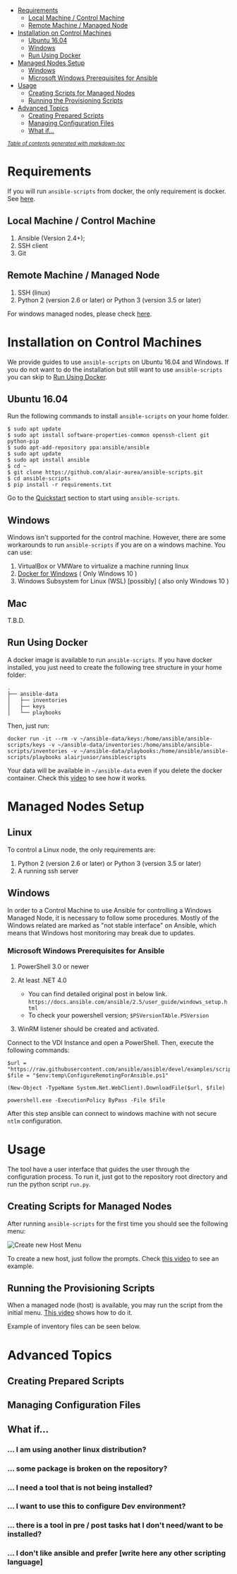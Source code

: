 - [Requirements](#requirements)
  * [Local Machine / Control Machine](#local-machine---control-machine)
  * [Remote Machine / Managed Node](#remote-machine---managed-node)
- [Installation on Control Machines](#installation-on-control-machines)
  * [Ubuntu 16.04](#ubuntu-1604)
  * [Windows](#windows)
  * [Run Using Docker](#run-using-docker)
- [Managed Nodes Setup](#managed-nodes-setup)
  * [Windows](#windows-1)
  * [Microsoft Windows Prerequisites for Ansible](#microsoft-windows-prerequisites-for-ansible)
- [Usage](#usage)
  * [Creating Scripts for Managed Nodes](#creating-scripts-for-managed-nodes)
  * [Running the Provisioning Scripts](#running-the-provisioning-scripts)
- [Advanced Topics](#advanced-topics)
  * [Creating Prepared Scripts](#creating-prepared-scripts)
  * [Managing Configuration Files](#managing-configuration-files)
  * [What if...](#what-if)

<small><i><a href='http://ecotrust-canada.github.io/markdown-toc/'>Table of contents generated with markdown-toc</a></i></small>



# Requirements

If you will run `ansible-scripts` from docker, the only requirement is docker. See [here](#run-using-docker).

## Local Machine / Control Machine

1. Ansible (Version 2.4+);
1. SSH client
1. Git

## Remote Machine / Managed Node

1. SSH (linux)
1. Python 2 (version 2.6 or later) or Python 3 (version 3.5 or later)

For windows managed nodes, please check [here](#windows-setup).


# Installation on Control Machines

We provide guides to use `ansible-scripts` on Ubuntu 16.04 and Windows. If you do not want to do the installation but still want to use `ansible-scripts` you can skip to [Run Using Docker](#run-using-docker).

## Ubuntu 16.04

Run the following commands to install `ansible-scripts` on your home folder.

```
$ sudo apt update
$ sudo apt install software-properties-common openssh-client git python-pip
$ sudo apt-add-repository ppa:ansible/ansible
$ sudo apt update
$ sudo apt install ansible
$ cd ~
$ git clone https://github.com/alair-aurea/ansible-scripts.git
$ cd ansible-scripts
$ pip install -r requirements.txt
```
Go to the [Quickstart](#quickstart) section to start using `ansible-scripts`.

## Windows

Windows isn't supported for the control machine. However, there are some workarounds to run `ansible-scripts` if you are on a windows machine. You can use:

<!-- 1. [Cygwin](https://cygwin.com)( Recommended ) -->
1. VirtualBox or VMWare to virtualize a machine running linux
1. [Docker for Windows](https://docs.docker.com/docker-for-windows/install/) ( Only Windows 10 )
1. Windows Subsystem for Linux (WSL) \[possibly\] ( also only Windows 10 )

<!--
### Installation using Cygwin

To install Cygwin and `ansible-scripts`, follow these steps:

1. Download Cygwin from [http://cygwin.com/setup-x86_64.exe](http://cygwin.com/setup-x86_64.exe); 
1. To install Cygwin and all Ansible dependences, run the following command:
   ```
   setup-x86_64.exe -q --packages=binutils,curl,cygwin32-gcc-g++,gcc-g++,git,gmp,libffi-devel,libgmp-devel,make,nano,openssh,openssl-devel,python-crypto,python-paramiko,python2,python2-devel,python2-openssl,python2-pip,python2-setuptools
    ```
1. Open Cygwin prompt and check which `pip` commando you should use:
    * Run `which pip` and `which pip2`. Do not use the command that gives you something like `cygdrive/c/...`.
1. From Cygwin bash run `pip install -vvv ansible` or `pip2 install -vvv ansible`, depending on the results of the previous command.
    * This command may take a long time. So, be patient.
1. Run:
    ```
    $ git clone https://github.com/alair-aurea/ansible-scripts.git
    $ cd ansible-scripts
    $ pip2 install -r requirements.txt
    ```
-->
## Mac

T.B.D.

## Run Using Docker

A docker image is available to run `ansible-scripts`. If you have docker installed, you just need to create the following tree structure in your home folder:

```
.
├── ansible-data
│   ├── inventories
│   ├── keys
│   └── playbooks
```
Then, just run:

```
docker run -it --rm -v ~/ansible-data/keys:/home/ansible/ansible-scripts/keys -v ~/ansible-data/inventories:/home/ansible/ansible-scripts/inventories -v ~/ansible-data/playbooks:/home/ansible/ansible-scripts/playbooks alairjunior/ansiblescripts
```
Your data will be available in `~/ansible-data` even if you delete the docker container. Check this [video](https://drive.google.com/open?id=1ELdMpqVwhbl_osVwRoyJMmzLhrxvkzrh) to see how it works.

# Managed Nodes Setup

## Linux

To control a Linux node, the only requirements are:

1. Python 2 (version 2.6 or later) or Python 3 (version 3.5 or later)
1. A running ssh server

## Windows

In order to a Control Machine to use Ansible for controlling a Windows Managed Node, it is necessary to follow some procedures. Mostly of the Windows related are marked as "not stable interface" on Ansible, which means that Windows host monitoring may break due to updates. 

### Microsoft Windows Prerequisites for Ansible

1. PowerShell 3.0 or newer
1. At least .NET 4.0

    * You can find detailed original post in below link.
      `https://docs.ansible.com/ansible/2.5/user_guide/windows_setup.html`
    * To check your powershell version; `$PSVersionTAble.PSVersion`

1. WinRM listener should be created and activated.

Connect to the VDI Instance and open a PowerShell. Then, execute the following commands:

```
$url = "https://raw.githubusercontent.com/ansible/ansible/devel/examples/scripts/ConfigureRemotingForAnsible.ps1"
$file = "$env:temp\ConfigureRemotingForAnsible.ps1"

(New-Object -TypeName System.Net.WebClient).DownloadFile($url, $file)

powershell.exe -ExecutionPolicy ByPass -File $file
```

After this step ansible can connect to windows machine with not secure `ntlm` configuration. 

# Usage

The tool have a user interface that guides the user through the configuration process. To run it, just got to the repository root directory and run the python script `run.py`.

## Creating Scripts for Managed Nodes

After running `ansible-scripts` for the first time you should see the following menu:

![Create new Host Menu](figures/create_new_host.png)

To create a new host, just follow the prompts. Check [this video](https://drive.google.com/open?id=1aLZP0MF4ZIiYITmFetV3bA7i_F2oJCU1) to see an example.

## Running the Provisioning Scripts

When a managed node (host) is available, you may run the script from the initial menu. [This video](https://drive.google.com/open?id=1SBDjO8uC4Re0uoLKki-lBdtC_Nsp6mqJ) shows how to do it.

Example of inventory files can be seen below.

# Advanced Topics

## Creating Prepared Scripts

## Managing Configuration Files

## What if...

### ... I am using another linux distribution?

### ... some package is broken on the repository?

### ... I need a tool that is not being installed?

### ... I want to use this to configure Dev environment?

### ... there is a tool in pre / post tasks hat I don't need/want to be installed?

### ... I don't like ansible and prefer \[write here any other scripting language\]
